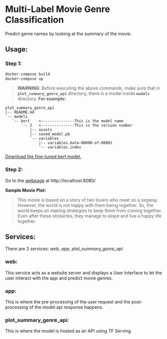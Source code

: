 # Multi-Label Movie Genre Classification

Predict genre names by looking at the summary of the movie.

## Usage:

### Step 1:
```bash
docker-compose build
docker-compose up
```
> __WARNING__: Before executing the above commands, make sure that in __`plot_summary_genre_api`__ directory, there is a model inside __`models`__ directory. __For example:__
 ```
plot_summary_genre_api
|-- README.md
`-- models
    `-- bert  	<---------------This is the model name
        `-- 2 	<---------------This is the version number
            |-- assets
            |-- saved_model.pb
            `-- variables
                |-- variables.data-00000-of-00001
                `-- variables.index
```

[Download the fine-tuned bert model.](https://drive.google.com/drive/folders/1-2_0idKxFHTLDxLV0GsRLGMGBCvjQ2eC?usp=sharing)

### Step 2:

Go to the [webpage](http://localhost:8080/) at http://localhost:8080/ 

__Sample Movie Plot:__

> This movie is based on a story of two lovers who meet on a segway. However, the world is not happy with them being together. So, the world keeps on making strategies to keep them from coming together. Even after these obstacles, they manage to elope and live a happy life together.


## Services:

There are 3 services: _web, app, plot_summary_genre_api_

### web:

This service acts as a website server and displays a User Interface to let the user interact with the app and predict movie genres.

### app:

This is where the pre-processing of the user request and the post-processing of the model api response happens.

### plot_summary_genre_api:

This is where the model is hosted as an API using TF Serving 
